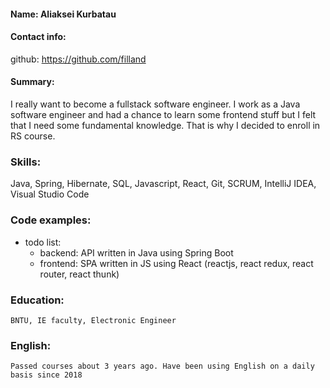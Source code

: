 #### Name: Aliaksei Kurbatau

#### Contact info:
   github:  https://github.com/filland
    
#### Summary: 
I really want to become a fullstack software engineer. I work as a Java software engineer and had a chance to learn some frontend stuff but I felt that I need some fundamental knowledge. That is why I decided to enroll in RS course.

### Skills:
Java, Spring, Hibernate, SQL, Javascript, React, Git, SCRUM, IntelliJ IDEA, Visual Studio Code

### Code examples:
* todo list:
  * backend: API written in Java using Spring Boot
  * frontend: SPA written in JS using React (reactjs, react redux, react router, react thunk) 

### Education:
    BNTU, IE faculty, Electronic Engineer 

### English:
    Passed courses about 3 years ago. Have been using English on a daily basis since 2018
    